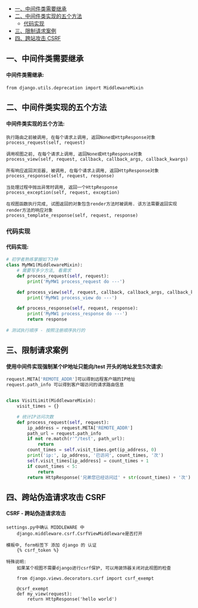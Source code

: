 - [一、中间件类需要继承](#一)
- [二、中间件类实现的五个方法](#二)
  - [代码实现](#2.1)
- [三、限制请求案例](#三)
- [四、跨站攻击 CSRF](#四)


<h2 id="一">一、中间件类需要继承</h2>

#### 中间件类需继承:
``` 
from django.utils.deprecation import MiddlewareMixin
```

<h2 id="一">二、中间件类实现的五个方法</h2>

#### 中间件类实现的五个方法:
```
执行路由之前被调用, 在每个请求上调用, 返回None或HttpResponse对象
process_request(self, request)

调用视图之前, 在每个请求上调用, 返回None或HttpResponse对象
process_view(self, request, callback, callback_args, callback_kwargs)

所有响应返回浏览器, 被调用, 在每个请求上调用, 返回HttpResponse对象
process_response(self, request, response)

当处理过程中抛出异常时调用, 返回一个HttpResponse
process_exception(self, request, exception)

在视图函数执行完成, 试图返回的对象包含render方法时被调用. 该方法需要返回实现render方法的响应对象
process_template_response(self, request, response)
```

<h3 id="2.1">代码实现</h3>

#### 代码实现:
``` py
# 初学者熟练掌握如下3种
class MyMW1(MiddlewareMixin):
    # 需要写多少方法, 看需求
    def process_request(self, request):
        print('MyMW1 process_request do ---')

    def process_view(self, request, callback, callback_args, callback_kwargs):
        print('MyMW1 process_view do ---')

    def process_response(self, request, response):
        print('MyMW1 process_response do ---')
        return response
        
# 测试执行顺序 - 按照注册顺序执行的
```

<h2 id="三">三、限制请求案例</h2>

#### 使用中间件实现强制某个IP地址只能向/test 开头的地址发生5次请求:
``` py
request.META['REMOTE_ADDR']可以得到远程客户端的IP地址
request.path_info 可以得到客户端访问的请求路由信息


class VisitLimit(MiddlewareMixin):
    visit_times = {}

    # 统计IP访问次数
    def process_request(self, request):
        ip_address = request.META['REMOTE_ADDR']
        path_url = request.path_info
        if not re.match(r'^/test', path_url):
            return
        count_times = self.visit_times.get(ip_address, 0)
        print('ip:', ip_address, '已访问', count_times, '次')
        self.visit_times[ip_address] = count_times + 1
        if count_times < 5:
            return
        return HttpResponse('兄弟您已经访问过' + str(count_times) + '次')
```

<h2 id="四">四、跨站伪造请求攻击 CSRF</h2>

#### CSRF - 跨站伪造请求攻击
```
settings.py中确认 MIDDLEWARE 中 
	django.middleware.csrf.CsrfViewMiddleware是否打开
	
模板中, form标签下 添加 django 的 认证 
	{% csrf_token %}

特殊说明:
	如果某个视图不需要django进行csrf保护, 可以用装饰器关闭对此视图的检查
	
	from django.views.decorators.csrf import csrf_exempt
	
	@csrf_exempt
	def my_view(request):
		return HttpResponse('hello world')
```
